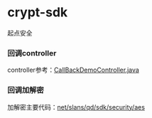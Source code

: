 # crypt-sdk
起点安全

### 回调controller

  controller参考：[CallBackDemoController.java](https://github.com/goodchax/crypt-sdk/blob/master/src/main/java/controller/CallBackDemoController.java)

### 回调加解密

  加解密主要代码：[net/slans/qd/sdk/security/aes](https://github.com/goodchax/crypt-sdk/tree/master/src/main/java/net/slans/qd/sdk/security/aes)
